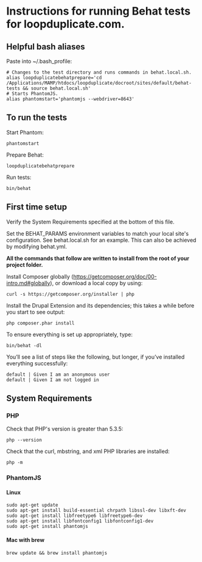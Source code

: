 # Instructions for running Behat tests for loopduplicate.com.

## Helpful bash aliases

Paste into ~/.bash_profile:
```
# Changes to the test directory and runs commands in behat.local.sh.
alias loopduplicatebehatprepare='cd /Applications/MAMP/htdocs/loopduplicate/docroot/sites/default/behat-tests && source behat.local.sh'
# Starts PhantomJS.
alias phantomstart='phantomjs --webdriver=8643'
```

## To run the tests

Start Phantom:

`phantomstart`

Prepare Behat:

`loopduplicatebehatprepare`

Run tests:

`bin/behat`

## First time setup

Verify the System Requirements specified at the bottom of this file.

Set the BEHAT_PARAMS environment variables to match your local site's
configuration. See behat.local.sh for an example. This can also be achieved by
modifying behat.yml.

**All the commands that follow are written to install from the root of your
project folder.**

Install Composer globally (https://getcomposer.org/doc/00-intro.md#globally),
or download a local copy by using:

`curl -s https://getcomposer.org/installer | php`

Install the Drupal Extension and its dependencies; this takes a while before you
start to see output:

`php composer.phar install`

To ensure everything is set up appropriately, type:

`bin/behat -dl`

You’ll see a list of steps like the following, but longer, if you’ve installed
everything successfully:

```
default | Given I am an anonymous user
default | Given I am not logged in
```

## System Requirements

### PHP

Check that PHP's version is greater than 5.3.5:

`php --version`

Check that the curl, mbstring, and xml PHP libraries are installed:

`php -m`

### PhantomJS

#### Linux
```
sudo apt-get update
sudo apt-get install build-essential chrpath libssl-dev libxft-dev
sudo apt-get install libfreetype6 libfreetype6-dev
sudo apt-get install libfontconfig1 libfontconfig1-dev
sudo apt-get install phantomjs
```

#### Mac with brew
`brew update && brew install phantomjs`
